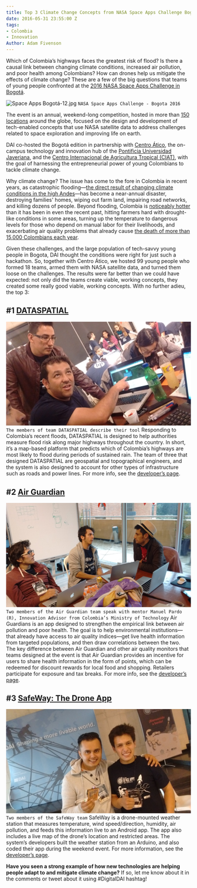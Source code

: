 ```yaml
---
title: Top 3 Climate Change Concepts from NASA Space Apps Challenge Bogotá
date: 2016-05-31 23:55:00 Z
tags:
- Colombia
- Innovation
Author: Adam Fivenson
---
```


Which of Colombia’s highways faces the greatest risk of flood? Is there a causal link between changing climate conditions, increased air pollution, and poor health among Colombians? How can drones help us mitigate the effects of climate change? These are a few of the big questions that teams of young people confronted at the [2016 NASA Space Apps Challenge in Bogotá](http://www.javeriana.edu.co/spaceappsbogota/).

<!--more-->

![Space Apps Bogotá-12.jpg](/uploads/Space%20Apps%20Bogot%C3%A1-12.jpg)
`NASA Space Apps Challenge - Bogota 2016`

The event is an annual, weekend-long competition, hosted in more than [150 locations](https://2016.spaceappschallenge.org/locations) around the globe, focused on the design and development of tech-enabled concepts that use NASA satellite data to address challenges related to space exploration and improving life on earth.

DAI co-hosted the Bogotá edition in partnership with [Centro Ático](http://www.javeriana.edu.co/vicerrectoria-academica/atico), the on-campus technology and innovation hub of the [Pontificia Universidad Javeriana](http://www.javeriana.edu.co/), and the [Centro Internacional de Agricultura Tropical (CIAT)](https://ciat.cgiar.org/), with the goal of harnessing the entrepreneurial power of young Colombians to tackle climate change.

Why climate change? The issue has come to the fore in Colombia in recent years, as catastrophic flooding—[the direct result of changing climate conditions in the high Andes](http://www.dailyclimate.org/tdc-newsroom/2012/12/colombia-andes-flooding)—has become a near-annual disaster, destroying families' homes, wiping out farm land, impairing road networks, and killing dozens of people. Beyond flooding, Colombia is [noticeably hotter](http://thecitypaperbogota.com/news/climate-change-could-turn-up-the-heat-in-colombia/10812) than it has been in even the recent past, hitting farmers hard with drought-like conditions in some areas, turning up the temperature to dangerous levels for those who depend on manual labor for their livelihoods, and exacerbating air quality problems that already cause [the death of more than 15,000 Colombians each year](http://www.copenhagenconsensus.com/publication/colombia-perspective-air-pollution).

Given these challenges, and the large population of tech-savvy young people in Bogota, DAI thought the conditions were right for just such a hackathon. So, together with Centro Ático, we hosted 99 young people who formed 18 teams, armed them with NASA satellite data, and turned them loose on the challenges. The results were far better than we could have expected: not only did the teams create viable, working concepts, they created some really good viable, working concepts. With no further adieu, the top 3:

## #1 [DATASPATIAL](https://2016.spaceappschallenge.org/challenges/earth/earth-live/projects/risk-managment-system)
![IMG_20160423_184034562.jpg](/uploads/IMG_20160423_184034562.jpg)
`The members of team DATASPATIAL describe their tool`
Responding to Colombia’s recent floods, DATASPATIAL is designed to help authorities measure flood risk along major highways throughout the country. In short, it’s a map-based platform that predicts which of Colombia’s highways are most likely to flood during periods of sustained rain. The team of three that designed DATASPATIAL are geospatial and topographical engineers, and the system is also designed to account for other types of infrastructure such as roads and power lines. For more info, see the [developer’s page](https://2016.spaceappschallenge.org/challenges/earth/earth-live/projects/risk-managment-system).

## #2 [Air Guardian](https://2016.spaceappschallenge.org/challenges/earth/aircheck/projects/air-guardian)
![IMG_20160424_101008636.jpg](/uploads/IMG_20160424_101008636.jpg)
`Two members of the Air Guardian team speak with mentor Manuel Pardo (R), Innovation Advisor from Colombia’s Ministry of Technology`
Air Guardians is an app designed to strengthen the empirical link between air pollution and poor health. The goal is to help environmental institutions—that already have access to air quality indices—get live health information from targeted populations, and then draw correlations between the two. The key difference between Air Guardian and other air quality monitors that teams designed at the event is that Air Guardian provides an incentive for users to share health information in the form of points, which can be redeemed for discount rewards for local food and shopping. Retailers participate for exposure and tax breaks. For more info, see the [developer’s page](https://2016.spaceappschallenge.org/challenges/earth/aircheck/projects/air-guardian).

## #3 [SafeWay: The Drone App](https://2016.spaceappschallenge.org/challenges/aero/dont-crash-my-drone/projects/safeway-the-drone-app)
![IMG_20160424_124520066.jpg](/uploads/IMG_20160424_124520066.jpg)
`Two members of the SafeWay team`
SafeWay is a drone-mounted weather station that measures temperature, wind speed/direction, humidity, air pollution, and feeds this information live to an Android app. The app also includes a live map of the drone’s location and restricted areas. The system’s developers built the weather station from an Arduino, and also coded their app during the weekend event. For more information, see the [developer’s page]( https://2016.spaceappschallenge.org/challenges/aero/dont-crash-my-drone/projects/safeway-the-drone-app).

**Have you seen a strong example of how new technologies are helping people adapt to and mitigate climate change?** If so, let me know about it in the comments or tweet about it using #DigitalDAI hashtag! 